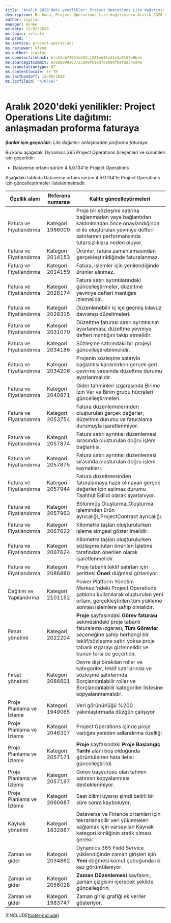 ```yaml
---
title: "Aralık 2020'deki yenilikler: Project Operations Lite dağıtımı: anlaşmadan proforma faturaya"
description: Bu konu, Project Operations Lite dağıtımının Aralık 2020 sürümünde bulunan (anlaşmadan proforma faturaya) kalite güncelleştirmeleri hakkında bilgi sağlar.
author: sigitac
manager: Annbe
ms.date: 12/07/2020
ms.topic: article
ms.prod: ''
ms.service: project-operations
ms.reviewer: kfend
ms.author: sigitac
ms.openlocfilehash: bfa13ab74031eb52c128fed16a31e3a8167e8bde
ms.sourcegitcommit: ec8ab099a03725de9f61edfdeb90fbefae54cd4e
ms.translationtype: HT
ms.contentlocale: tr-TR
ms.lasthandoff: 12/09/2020
ms.locfileid: "4707697"
---
```

# <a name="whats-new-december-2020---project-operations-lite-deployment---deal-to-proforma-invoicing"></a>Aralık 2020'deki yenilikler: Project Operations Lite dağıtımı: anlaşmadan proforma faturaya

_**Şunlar için geçerlidir:** Lite dağıtımı: anlaşmadan proforma faturaya_

Bu konu aşağıdaki Dynamics 365 Project Operations bileşenleri ve sürümleri için geçerlidir:

  - Dataverse ortamı sürüm 4.5.0.134'te Project Operations 

Aşağıdaki tabloda Dataverse ortamı sürüm 4.5.0.134'te Project Operations için güncelleştirmeler listelenmektedir.

| **Özellik alanı** | **Referans numarası** | **Kalite güncelleştirmeleri** |
| --- | --- | --- |
| Fatura ve Fiyatlandırma | Kategori 1986009 | Proje bir sözleşme satırına bağlanmadan veya bağlantıdan kaldırılmadan önce onaylandığında el ile oluşturulan yevmiye defteri satırlarının performansında tutarsızlıklara neden oluyor. |
| Fatura ve Fiyatlandırma | Kategori 2014153 | Ürünler, fatura zamanlamasından gerçekleştirildiğinde faturalanmaz. |
| Fatura ve Fiyatlandırma | Kategori 2014159 | Fatura, işlemler için yenilendiğinde ürünler alınmaz. |
| Fatura ve Fiyatlandırma | Kategori 2028174 | Fatura satırı ayrıntılarındaki güncelleştirmeler, düzeltme yevmiye defteri mantığını izlemelidir. |
| Fatura ve Fiyatlandırma | Kategori 2028315 | Düzenlenebilir iç içe geçmiş kılavuz davranışı düzeltmeleri. |
| Fatura ve Fiyatlandırma | Kategori 2031070 | Düzeltme faturası satırı ayrıntısının ayarlanması, düzeltme yevmiye defteri mantığını takip etmelidir. |
| Fatura ve Fiyatlandırma | Kategori 2034186 | Sözleşme satırındaki bir projeyi güncelleştirebilmelidir. |
| Fatura ve Fiyatlandırma | Kategori 2034206 | Projenin sözleşme satırıyla bağlantısı kaldırılırken gerçek geri çevirme sırasında düzeltme durumu ayarlanmalıdır. |
| Fatura ve Fiyatlandırma | Kategori 2040871 | Gider tahminleri ızgarasında Birime İzin Ver ve Birim grubu hücreleri güncelleştirmeleri. |
| Fatura ve Fiyatlandırma | Kategori 2053754 | Fatura düzenlemelerinden oluşturulan gerçek değerler, düzeltme durumu ve faturalama durumuyla işaretlenmiyor. |
| Fatura ve Fiyatlandırma | Kategori 2057874 | Fatura satırı ayrıntısı düzenlemesi sırasında oluşturulan doğru işlem bağlantısı. |
| Fatura ve Fiyatlandırma | Kategori 2057875 | Fatura satırı ayrıntısı düzenlemesi sırasında oluşturulan doğru işlem kaynakları. |
| Fatura ve Fiyatlandırma | Kategori 2057944 | Fatura düzeltmesinden faturalamaya hazır olmayan gerçek değerler için aşılmaz durumu Taahhüt Edildi olarak ayarlanıyor. |
| Fatura ve Fiyatlandırma | Kategori 2057963 | Bölünmüş Oluşturma\_Oluşturma işleminden ürün ayrıcalığı\_ProjectContract ayrıcalığı. |
| Fatura ve Fiyatlandırma | Kategori 2067622 | Kilometre taşları oluşturulurken işleme simgesi gösterilmelidir. |
| Fatura ve Fiyatlandırma | Kategori 2067624 | Kilometre taşları oluşturulurken sözleşme tutarı önerilen İşletme tarafından önerilen olarak işaretlenmelidir. |
| Fatura ve Fiyatlandırma | Kategori 2086880 | Proje tabanlı teklif satırları için şeritteki **Öneri** düğmesi gizleniyor. |
| Dağıtım ve Yapılandırma | Kategori 2101152 | Power Platform Yönetim Merkezi'ndeki Project Operations şablonu kullanılarak oluşturulan yeni ortam, gerçekleştirilen tüm yükleme sonrası işlemlere sahip olmalıdır. |
|   Fırsat yönetimi | Kategori 2022204 | **Proje** sayfasındaki **Görev faturası** sekmesindeki proje tabanlı faturalama ızgarası, **Tüm Görevler** seçeneğine sahip herhangi bir teklif/sözleşme satırı yoksa proje tabanlı ızgarayı gizlemelidir ve bunun tersi de geçerlidir. |
|   Fırsat yönetimi | Kategori 2086601 | Devre dışı bırakılan roller ve kategoriler, teklif satırlarında ve sözleşme satırlarında Borçlandırılabilir roller ve Borçlandırılabilir kategoriler listesine kopyalanmamalıdır. |
| Proje Planlama ve İzleme | Kategori 1949065 | Veri görünürlüğü %200 yakınlaştırmada düzgün çalışıyor |
| Proje Planlama ve İzleme | Kategori 2046317 | Project Operations içinde proje varlığını yeniden adlandırma özelliği |
| Proje Planlama ve İzleme | Kategori 2057171 | **Proje** sayfasındaki **Proje Başlangıç Tarihi** alanı boş olduğunda görüntülenen hata iletisi güncelleştirildi. |
| Proje Planlama ve İzleme | Kategori 2057197 | Görev başvurusu olan tahmin satırının kopyalanması desteklenmiyor. |
| Proje Planlama ve İzleme | Kategori 2060687 | Saat dilimi uyarısı şimdi belirli bir süre sonra kayboluyor. |
| Kaynak yönetimi | Kategori 1832887 | Dataverse ve Finance ortamları için tekrarlanabilir veri yüklemeleri sağlamak için varsayılan Kaynak kategori kimliğinin statik olması gerekir. |
| Zaman ve gider | Kategori 2034882 | Dynamics 365 Field Service yüklendiğinde zaman girişleri için **Yeni** düğmesi komut çubuğunda iki kez görüntüleniyor. |
| Zaman ve gider | Kategori 2056028 | **Zaman Düzenlemesi** sayfasını, zaman çizgisini içerecek şekilde güncelleştirin. |
| Zaman ve gider | Kategori 1983747 | Zaman girişi grafiği ek veriler gösteriyor. |


[!INCLUDE[footer-include](../../includes/footer-banner.md)]